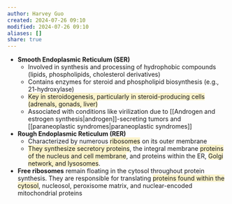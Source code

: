 ```yaml
---
author: Harvey Guo
created: 2024-07-26 09:10
modified: 2024-07-26 09:10
aliases: []
share: true
---
```

- **Smooth Endoplasmic Reticulum (SER)**
	- Involved in synthesis and processing of hydrophobic compounds (lipids, phospholipids, cholesterol derivatives)
	- Contains enzymes for steroid and phospholipid biosynthesis (e.g., 21-hydroxylase)
	- <span style="background:rgba(240, 200, 0, 0.2)">Key in steroidogenesis, particularly in steroid-producing cells (adrenals, gonads, liver)</span>
	- Associated with conditions like virilization due to [[Androgen and estrogen synthesis|androgen]]-secreting tumors and [[paraneoplastic syndromes|paraneoplastic syndromes]]
- **Rough Endoplasmic Reticulum (RER)**
	- Characterized by numerous <span style="background:rgba(240, 200, 0, 0.2)">ribosomes</span> on its outer membrane
	- <span style="background:rgba(240, 200, 0, 0.2)">They synthesize secretory proteins</span>, the integral membrane <span style="background:rgba(240, 200, 0, 0.2)">proteins of the nucleus and cell membrane</span>, and proteins within the ER, <span style="background:rgba(240, 200, 0, 0.2)">Golgi network, and lysosomes</span>.
- **Free ribosomes** remain floating in the cytosol throughout protein synthesis.  They are responsible for translating <span style="background:rgba(240, 200, 0, 0.2)">proteins found within the cytosol</span>, nucleosol, peroxisome matrix, and nuclear-encoded mitochondrial proteins 

